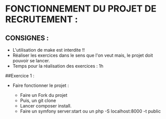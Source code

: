 # FONCTIONNEMENT DU PROJET DE RECRUTEMENT :

## CONSIGNES :

- L'utilisation de make est interdite !!
- Réaliser les exercices dans le sens que l'on veut mais, le projet doit pouvoir se lancer.
- Temps pour la réalisation des exercices : 1h


##Exercice 1 :

- Faire fonctionner le projet :
    
    - Faire un Fork du projet
    - Puis, un git clone
    - Lancer composer install.
    - Faire un symfony server:start ou un php -S localhost:8000 -t public  
